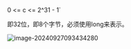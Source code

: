 0 <= c <= 2^31 - 1`

即32位，即8个字节，必须使用long来表示。

![image-20240927093434280](D:\java开发\学习总结\leetcode\assert\数据类型\image-20240927093434280.png)